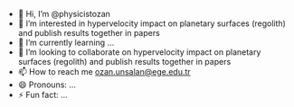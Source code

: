 - 👋 Hi, I’m @physicistozan
- 👀 I’m interested in hypervelocity impact on planetary surfaces (regolith) and publish results together in papers
- 🌱 I’m currently learning ...
- 💞️ I’m looking to collaborate on hypervelocity impact on planetary surfaces (regolith) and publish results together in papers
- 📫 How to reach me ozan.unsalan@ege.edu.tr
- 😄 Pronouns: ...
- ⚡ Fun fact: ...

<!---
physicistozan/physicistozan is a ✨ special ✨ repository because its `README.md` (this file) appears on your GitHub profile.
You can click the Preview link to take a look at your changes.
--->

